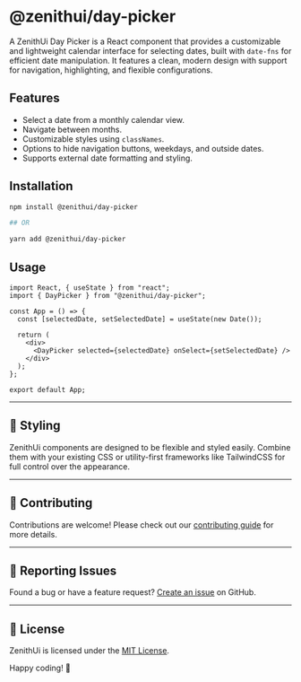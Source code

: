 # @zenithui/day-picker

A ZenithUi Day Picker is a React component that provides a customizable and lightweight calendar interface for selecting dates, built with `date-fns` for efficient date manipulation. It features a clean, modern design with support for navigation, highlighting, and flexible configurations.

## Features

- Select a date from a monthly calendar view.
- Navigate between months.
- Customizable styles using `classNames`.
- Options to hide navigation buttons, weekdays, and outside dates.
- Supports external date formatting and styling.

## Installation

```sh
npm install @zenithui/day-picker

## OR

yarn add @zenithui/day-picker
```

## Usage

```tsx
import React, { useState } from "react";
import { DayPicker } from "@zenithui/day-picker";

const App = () => {
  const [selectedDate, setSelectedDate] = useState(new Date());

  return (
    <div>
      <DayPicker selected={selectedDate} onSelect={setSelectedDate} />
    </div>
  );
};

export default App;
```

---

## 🎨 Styling

ZenithUi components are designed to be flexible and styled easily. Combine them with your existing CSS or utility-first frameworks like TailwindCSS for full control over the appearance.

---

## 🤝 Contributing

Contributions are welcome! Please check out our [contributing guide](https://github.com/ChanduBobbili/ZenithUi/blob/main/CONTRIBUTING.md) for more details.

---

## 🐛 Reporting Issues

Found a bug or have a feature request? [Create an issue](https://github.com/ChanduBobbili/ZenithUi/issues) on GitHub.

---

## 📄 License

ZenithUi is licensed under the [MIT License](https://github.com/ChanduBobbili/ZenithUi/blob/main/LICENSE.md).

Happy coding! 🚀
